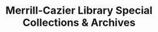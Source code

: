 ---
layout: repo
title: "Merrill-Cazier Library Special Collections & Archives"
id: 25382
permalink: repos/25382/
---